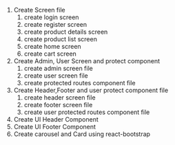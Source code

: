 1. Create Screen file
   1. create login screen
   2. create register screen
   3. create product details screen
   4. create product list screen
   5. create home screen
   6. create cart screen 
2. Create Admin, User Screen and protect component
   1. create admin screen file
   2. create user screen file
   3. create protected routes component file
3. Create Header,Footer and user protect component file
   1. create header screen file
   2. create footer screen file
   3. create user protected routes component file
4. Create UI Header Component
5. Create UI Footer Component
6. Create carousel and Card using react-bootstrap
